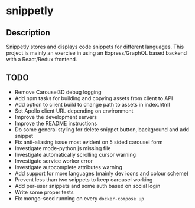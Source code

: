 # snippetly

## Description

Snippetly stores and displays code snippets for different languages. This
project is mainly an exercise in using an Express/GraphQL based backend with a
React/Redux frontend.

## TODO

- Remove Carousel3D debug logging
- Add npm tasks for building and copying assets from client to API
- Add option to client build to change path to assets in index.html
- Set Apollo client URL depending on environment
- Improve the development servers
- Improve the README instructions
- Do some general styling for delete snippet button, background and add snippet
- Fix anti-aliasing issue most evident on 5 sided carousel
  form
- Investigate mode-python.js missing file
- Investigate automatically scrolling cursor warning
- Investigate service worker error
- Investigate autocomplete attributes warning
- Add support for more languages (mainly dev icons and colour scheme)
- Prevent less than two snippets to keep carousel working
- Add per-user snippets and some auth based on social login
- Write some proper tests
- Fix mongo-seed running on every `docker-compose up`
